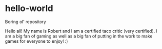 # hello-world
Boring ol' repository

Hello all! My name is Robert and I am a certified taco critic (very certified). I am a big fan of gaming as well as a big fan of putting in the work to make games for everyone to enjoy! :)
